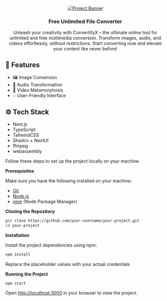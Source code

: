 <div align="center">
  <br />
    <a href="https://convertifyx.vercel.app/" target="_blank">
      <img src="./public/images/project 2.jpg" style="border-radius: 10px" alt="Project Banner">
    </a>
  <br />

  <h3 align="center">Free Unlimited File Converter</h3>
  <div align="center">
    Unleash your creativity with ConvertifyX – the ultimate online tool for unlimited and free multimedia conversion. Transform images, audio, and videos effortlessly, without restrictions. Start converting now and elevate your content like never before!
    </div>

</div>

## <a name="Features">🤯 Features</a>

- 🖼️ Image Conversion
- 🎵 Audio Transformation
- 🎥 Video Metamorphosis
- 💡 User-Friendly Interface

## <a name="tech-stack">⚙️ Tech Stack</a>

- Next.js
- TypeScript
- TailwindCSS
- Shadcn + NextUI
- ffmpeg
- webassembly

Follow these steps to set up the project locally on your machine.

**Prerequisites**

Make sure you have the following installed on your machine:

- [Git](https://git-scm.com/)
- [Node.js](https://nodejs.org/en)
- [npm](https://www.npmjs.com/) (Node Package Manager)

**Cloning the Repository**

```bash
git clone https://github.com/your-username/your-project.git
cd your-project
```

**Installation**

Install the project dependencies using npm:

```bash
npm install
```

Replace the placeholder values with your actual credentials

**Running the Project**

```bash
npm start
```

Open [http://localhost:3000](http://localhost:3000) in your browser to view the project.
